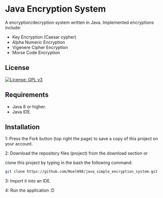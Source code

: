 # Java Encryption System

A encryption/decryption system written in Java. Implemented encryptions include:

* Key Encryption (Caesar cypher)
* Alpha Numeric Encryption
* Vigenere Cipher Encryption
* Morse Code Encryption


## License
[![License: GPL v3](https://img.shields.io/badge/License-GPLv3-blue.svg)](https://www.gnu.org/licenses/gpl-3.0)

## Requirements
* Java 8 or higher.
* Java IDE.

## Installation

1: Press the Fork button (top right the page) to save a copy of this project on your account.

2: Download the repository files (project) from the download section or 

clone this project by typing in the bash the following command:

```bash
git clone https://github.com/NoelH98/java_simple_encryption_system.git
```
3: Import it into an IDE.

4: Run the application :D
